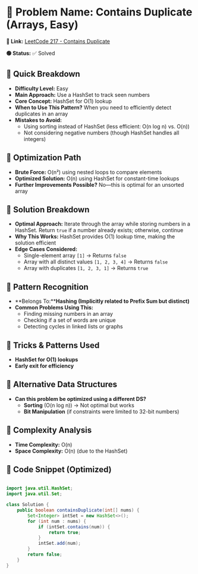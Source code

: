 # 🔹 Problem Name: Contains Duplicate (Arrays, Easy)

**🔗 Link:** [LeetCode 217 - Contains Duplicate](https://leetcode.com/problems/contains-duplicate/)

**🟢 Status:** ✅ Solved

## 🔹 Quick Breakdown

* **Difficulty Level:** Easy
* **Main Approach:** Use a HashSet to track seen numbers
* **Core Concept:** HashSet for O(1) lookup
* **When to Use This Pattern?** When you need to efficiently detect duplicates in an array
* **Mistakes to Avoid:**
  * Using sorting instead of HashSet (less efficient: O(n log n) vs. O(n))
  * Not considering negative numbers (though HashSet handles all integers)

## 🔹 Optimization Path

* **Brute Force:** O(n²) using nested loops to compare elements
* **Optimized Solution:** O(n) using HashSet for constant-time lookups
* **Further Improvements Possible?** No—this is optimal for an unsorted array

## 🔹 Solution Breakdown

* **Optimal Approach:** Iterate through the array while storing numbers in a HashSet. Return `true` if a number already exists; otherwise, continue
* **Why This Works:** HashSet provides O(1) lookup time, making the solution efficient
* **Edge Cases Considered:**
  * Single-element array `[1]` → Returns `false`
  * Array with all distinct values `[1, 2, 3, 4]` → Returns `false`
  * Array with duplicates `[1, 2, 3, 1]` → Returns `true`

## 🔹 Pattern Recognition

* **Belongs To:****Hashing (Implicitly related to Prefix Sum but distinct)**
* **Common Problems Using This:**
  * Finding missing numbers in an array
  * Checking if a set of words are unique
  * Detecting cycles in linked lists or graphs

## 🔹 Tricks & Patterns Used

* **HashSet for O(1) lookups**
* **Early exit for efficiency**

## 🔹 Alternative Data Structures

* **Can this problem be optimized using a different DS?**
  * **Sorting** (O(n log n)) → Not optimal but works
  * **Bit Manipulation** (if constraints were limited to 32-bit numbers)

## 🔹 Complexity Analysis

* **Time Complexity:** O(n)
* **Space Complexity:** O(n) (due to the HashSet)

## 🔹 Code Snippet (Optimized)

```java

import java.util.HashSet;
import java.util.Set;

class Solution {
    public boolean containsDuplicate(int[] nums) {
        Set<Integer> intSet = new HashSet<>();
        for (int num : nums) {
            if (intSet.contains(num)) {
                return true;
            }
            intSet.add(num);
        }
        return false;
    }
}
```
